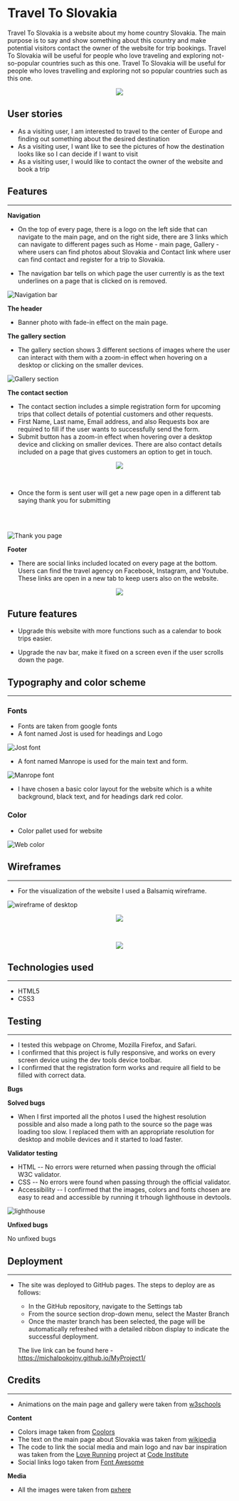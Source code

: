 # Travel To Slovakia

Travel To Slovakia is a website about my home country Slovakia. The main purpose is to say and show something about this country and make potential visitors contact the owner of the website for trip bookings. Travel To Slovakia will be useful for people who love traveling and exploring not-so-popular countries such as this one.
Travel To Slovakia will be useful for people who loves travelling and exploring not so popular countries such as this one. 

<p align="center">
  <img src="docs/responsive-image.png">
</p>

## User stories

- As a visiting user, I am interested to travel to the center of Europe and finding out something about the desired destination
- As a visiting user, I want like to see the pictures of how the destination looks like so I can decide if I want to visit
- As a visiting user, I would like to contact the owner of the website and book a trip

## Features

------

**Navigation**

- On the top of every page, there is a logo on the left side that can navigate to the main page, and on the right side, there are 3 links which can navigate to different pages such as Home - main page, Gallery - where users can find photos about Slovakia and Contact link where user can find contact and register for a trip to Slovakia.

- The navigation bar tells on which page the user currently is as the text underlines on a page that is clicked on is removed.

![Navigation bar](docs/navigation.png) 


**The header**

- Banner photo with fade-in effect on the main page.

**The gallery section**
- The gallery section shows 3 different sections of images where the user can interact with them with a zoom-in effect when hovering on a desktop or clicking on the smaller devices.

![Gallery section](docs/gallery.png) 

**The contact section**
- The contact section includes a simple registration form for upcoming trips that collect details of potential customers and other requests.
- First Name, Last name, Email address, and also Requests box are required to fill if the user wants to successfully send the form.
- Submit button has a zoom-in effect when hovering over a desktop device and clicking on smaller devices.
There are also contact details included on a page that gives customers an option to get in touch.


<p align="center">
  <img src="docs/contact.png">
</p>

<br>

-  Once the form is sent user will get a new page open in a different tab saying thank you for submitting
<br>
<br>

![Thank you page](docs/submit-page.png) 



**Footer**

- There are social links included located on every page at the bottom. Users can find the travel agency on Facebook, Instagram, and Youtube. These links are open in a new tab to keep users also on the website.
  
<p align="center">
  <img src="docs/social.png">
</p>

## Future features

- Upgrade this website with more functions such as a calendar to book trips easier.

- Upgrade the nav bar, make it fixed on a screen even if the user scrolls down the page.

## Typography and color scheme
------
### Fonts
- Fonts are taken from google fonts
- A font named Jost is used for headings and Logo

![Jost font](docs/jost.png)

- A font named Manrope is used for the main text and form.

![Manrope font](docs/manrope.png)

- I have chosen a basic color layout for the website which is a white background, black text, and for headings dark red color.

### Color

- Color pallet used for website

![Web color](docs/colors.png)

## Wireframes

------

- For the visualization of the website I used a Balsamiq wireframe.

![wireframe of desktop](docs/wireframe-desktop.png)
<br>
<p align="center">
  <img src="docs/wireframe-tablet.png">
</p>

<br>

<p align="center">
  <img src="docs/wireframe-phone.png">
</p>


## Technologies used

------

- HTML5
- CSS3

## Testing

------

- I tested this webpage on Chrome, Mozilla Firefox, and Safari.
- I confirmed that this project is fully responsive, and works on every screen device using the dev tools device toolbar.
- I confirmed that the registration form works and require all field to be filled with correct data.

**Bugs**

**Solved bugs**

- When I first imported all the photos I used the highest resolution possible and also made a long path to the source so the page was loading too slow. I replaced them with an appropriate resolution for desktop and mobile devices and it started to load faster.

**Validator testing**

- HTML 
-- No errors were returned when passing through the official W3C validator.
- CSS
-- No errors were found when passing through the official validator.
- Accessibility
-- I confirmed that the images, colors and fonts chosen are easy to read and accessible by running it trhough lighthouse in devtools.

![lighthouse](docs/Lighthouse.png)

**Unfixed bugs**

No unfixed bugs

## Deployment
------

- The site was deployed to GitHub pages. The steps to deploy are as follows:

  - In the GitHub repository, navigate to the Settings tab
  - From the source section drop-down menu, select the Master Branch
  - Once the master branch has been selected, the page will be automatically refreshed with a detailed ribbon display to indicate the successful deployment.

  The live link can be found here - https://michalpokojny.github.io/MyProject1/


## Credits
------
- Animations on the main page and gallery were taken from  [w3schools](w3schools.com)

**Content**
- Colors image taken from [Coolors](https://coolors.co/)
- The text on the main page about Slovakia was taken from [wikipedia](wikipedia.org)
- The code to link the social media and main logo and nav bar inspiration was taken from the [Love Running](https://code-institute-org.github.io/love-running-2.0/index.html) project at [Code Institute](https://codeinstitute.net/ie/)
- Social links logo taken from [Font Awesome](https://fontawesome.com/)

**Media**

- All the images were taken from [pxhere](https://pxhere.com/)
